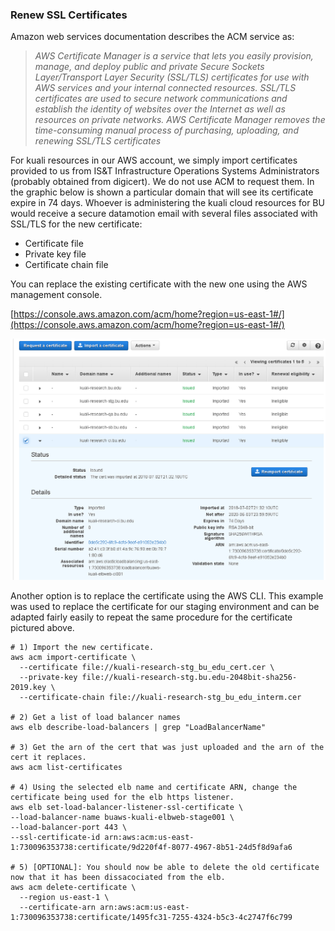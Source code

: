 ### Renew SSL Certificates

Amazon web services documentation describes the ACM service as:

> *AWS Certificate Manager is a service that lets you easily provision, manage, and deploy public and private Secure Sockets Layer/Transport Layer Security (SSL/TLS) certificates for use with AWS services and your internal connected resources. SSL/TLS certificates are used to secure network communications and establish the identity of websites over the Internet as well as resources on private networks. AWS Certificate Manager removes the time-consuming manual process of purchasing, uploading, and renewing SSL/TLS certificates*

For kuali resources in our AWS account, we simply import certificates provided to us from IS&T Infrastructure Operations Systems Administrators (probably obtained from digicert). We do not use ACM to request them. In the graphic below is shown a particular domain that will see its certificate expire in 74 days. Whoever is administering the kuali cloud resources for BU would receive a secure datamotion email with several files associated with SSL/TLS for the new certificate:

- Certificate file
- Private key file
- Certificate chain file

You can replace the existing certificate with the new one using the AWS management console.

[https://console.aws.amazon.com/acm/home?region=us-east-1#/](https://console.aws.amazon.com/acm/home?region=us-east-1#/)

<img src="images/acm.png" />



Another option is to replace the certificate using the AWS CLI.
This example was used to replace the certificate for our staging environment and can be adapted fairly easily to repeat the same procedure for the certificate pictured above.

```
# 1) Import the new certificate.
aws acm import-certificate \
  --certificate file://kuali-research-stg_bu_edu_cert.cer \
  --private-key file://kuali-research-stg.bu.edu-2048bit-sha256-2019.key \
  --certificate-chain file://kuali-research-stg_bu_edu_interm.cer

# 2) Get a list of load balancer names
aws elb describe-load-balancers | grep "LoadBalancerName"

# 3) Get the arn of the cert that was just uploaded and the arn of the cert it replaces.
aws acm list-certificates

# 4) Using the selected elb name and certificate ARN, change the certificate being used for the elb https listener.
aws elb set-load-balancer-listener-ssl-certificate \
--load-balancer-name buaws-kuali-elbweb-stage001 \
--load-balancer-port 443 \
--ssl-certificate-id arn:aws:acm:us-east-1:730096353738:certificate/9d220f4f-8077-4967-8b51-24d5f8d9afa6

# 5) [OPTIONAL]: You should now be able to delete the old certificate now that it has been dissacociated from the elb.
aws acm delete-certificate \
  --region us-east-1 \
  --certificate-arn arn:aws:acm:us-east-1:730096353738:certificate/1495fc31-7255-4324-b5c3-4c2747f6c799
```


